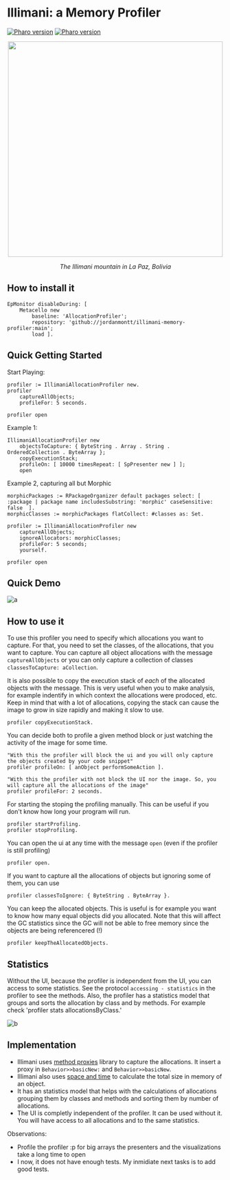 
# Illimani: a Memory Profiler

[![Pharo version](https://img.shields.io/badge/Pharo-11-%23aac9ff.svg)](https://pharo.org/download)
[![Pharo version](https://img.shields.io/badge/Pharo-10-%23aac9ff.svg)](https://pharo.org/download)

<p align="center">
  <img src="https://cdn.fstoppers.com/styles/full/s3/photos/171592/10/30/1d2b5ac3df32b99cd9a22454527e04ff.jpg" width="500">
</p>

<p align="center">
  <em>The Illimani mountain in La Paz, Bolivia</em>
</p>

## How to install it

```smalltalk
EpMonitor disableDuring: [
	Metacello new
		baseline: 'AllocationProfiler';
		repository: 'github://jordanmontt/illimani-memory-profiler:main';
		load ].
```

## Quick Getting Started

Start Playing:

```st
profiler := IllimaniAllocationProfiler new.
profiler
	captureAllObjects;
	profileFor: 5 seconds.
	
profiler open
```

Example 1:

```st
IllimaniAllocationProfiler new
	objectsToCapture: { ByteString . Array . String . OrderedCollection . ByteArray };
	copyExecutionStack;
	profileOn: [ 10000 timesRepeat: [ SpPresenter new ] ];
	open
```

Example 2, capturing all but Morphic

```st
morphicPackages := RPackageOrganizer default packages select: [ :package | package name includesSubstring: 'morphic' caseSensitive: false  ].
morphicClasses := morphicPackages flatCollect: #classes as: Set.

profiler := IllimaniAllocationProfiler new
	captureAllObjects;
	ignoreAllocators: morphicClasses;
	profileFor: 5 seconds;
	yourself.
	
profiler open
```

## Quick Demo

![a](https://user-images.githubusercontent.com/33934979/220641801-dac17879-d611-4f5a-9e28-9c1f35f398c4.gif)

## How to use it

To use this profiler you need to specify which allocations you want to capture.
For that, you need to set the classes, of the allocations, that you want to capture.
You can capture all object allocations with the message `captureAllObjects` or you can only capture a collection of classes `classesToCapture: aCollection`.

It is also possible to copy the execution stack of *each* of the allocated objects with the message.
This is very useful when you to make analysis, for example indentify in which context the allocations were prodoced, etc.
Keep in mind that with a lot of allocations, copying the stack can cause the image to grow in size rapidly and making it slow to use.

```st
profiler copyExecutionStack.
```

You can decide both to profile a given method block or just watching the activity of the image for some time.

```st
"With this the profiler will block the ui and you will only capture the objects created by your code snippet"
profiler profileOn: [ anObject performSomeAction ].

"With this the profiler with not block the UI nor the image. So, you will capture all the allocations of the image"
profiler profileFor: 2 seconds.
```

For starting the stoping the profiling manually. This can be useful if you don't know how long your program will run.

```st
profiler startProfiling.
profiler stopProfiling.
```

You can open the ui at any time with the message `open` (even if the profiler is still profiling)

```st
profiler open.
```

If you want to capture all the allocations of objects but ignoring some of them, you can use 

```st
profiler classesToIgnore: { ByteString . ByteArray }.
```

You can keep the allocated objects. This is useful is for example you want to know how many equal objects did you allocated.
Note that this will affect the GC statistics since the GC will not be able to free memory since the objects are being referencered (!)

```st
profiler keepTheAllocatedObjects.
```

## Statistics

Without the UI, because the profiler is independent from the UI, you can access to some statistics. See the protocol `accessing - statistics` in the profiler to see the methods. Also, the profiler has a statistics model that groups and sorts the allocation by class and by methods. For example check 'profiler stats allocationsByClass.'

![b](https://user-images.githubusercontent.com/33934979/220641933-fb5970d4-532f-4297-873c-f43b7d259c15.gif)

## Implementation

- Illimani uses [method proxies](https://github.com/pharo-contributions/MethodProxies) library to capture the allocations. It insert a proxy in `Behavior>>basicNew:` and `Behavior>>basicNew`.
- Illimani also uses [space and time](https://github.com/tesonep/spaceAndTime) to calculate the total size in memory of an object.
- It has an statistics model that helps with the calculations of allocations grouping them by classes and methods and sorting them by number of allocations. 
- The UI is completly independent of the profiler. It can be used without it. You will have access to all allocations and to the same statistics.

Observations:

- Profile the profiler :p for big arrays the presenters and the visualizations take a long time to open
- I now, it does not have enough tests. My inmidiate next tasks is to add good tests.
